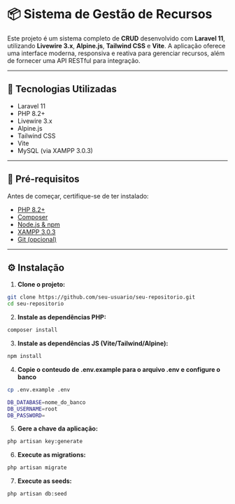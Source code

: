 # 📦 Sistema de Gestão de Recursos

Este projeto é um sistema completo de **CRUD** desenvolvido com **Laravel 11**, utilizando **Livewire 3.x**, **Alpine.js**, **Tailwind CSS** e **Vite**. A aplicação oferece uma interface moderna, responsiva e reativa para gerenciar recursos, além de fornecer uma API RESTful para integração.

---

## 🚀 Tecnologias Utilizadas

- Laravel 11
- PHP 8.2+
- Livewire 3.x
- Alpine.js
- Tailwind CSS
- Vite
- MySQL (via XAMPP 3.0.3)

---

## 🧰 Pré-requisitos

Antes de começar, certifique-se de ter instalado:

- [PHP 8.2+](https://www.php.net/)
- [Composer](https://getcomposer.org/)
- [Node.js & npm](https://nodejs.org/)
- [XAMPP 3.0.3](https://www.apachefriends.org/)
- [Git (opcional)](https://git-scm.com/)

---

## ⚙️ Instalação

1. **Clone o projeto:**

```bash
git clone https://github.com/seu-usuario/seu-repositorio.git
cd seu-repositorio
```

2. **Instale as dependências PHP:**

```bash
composer install
```

3. **Instale as dependências JS (Vite/Tailwind/Alpine):**

```bash
npm install
```

4. **Copie o conteudo de .env.example para o arquivo .env e configure o banco**

```bash
cp .env.example .env
```
```bash
DB_DATABASE=nome_do_banco
DB_USERNAME=root
DB_PASSWORD=
```

5. **Gere a chave da aplicação:**

```bash
php artisan key:generate
```

6. **Execute as migrations:**

```bash
php artisan migrate
```

7. **Execute as seeds:**

```bash
php artisan db:seed
```